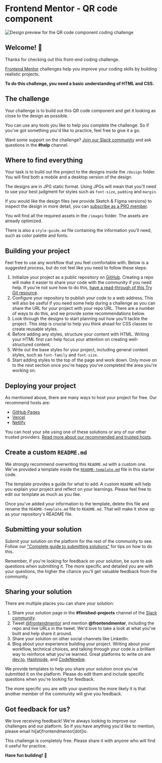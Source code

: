 # Frontend Mentor - QR code component

![Design preview for the QR code component coding
challenge](./design/desktop-preview.jpg)

## Welcome! 👋

Thanks for checking out this front-end coding challenge.

[Frontend Mentor](https://www.frontendmentor.io) challenges help you improve
your coding skills by building realistic projects.

**To do this challenge, you need a basic understanding of HTML and CSS.**

## The challenge

Your challenge is to build out this QR code component and get it looking as
close to the design as possible.

You can use any tools you like to help you complete the challenge. So if you've
got something you'd like to practice, feel free to give it a go.

Want some support on the challenge? [Join our Slack
community](https://www.frontendmentor.io/slack) and ask questions in the
**#help** channel.

## Where to find everything

Your task is to build out the project to the designs inside the `/design`
folder. You will find both a mobile and a desktop version of the design. 

The designs are in JPG static format. Using JPGs will mean that you'll need to
use your best judgment for styles such as `font-size`, `padding` and `margin`. 

If you would like the design files (we provide Sketch & Figma versions) to
inspect the design in more detail, you can [subscribe as a PRO
member](https://www.frontendmentor.io/pro).

You will find all the required assets in the `/images` folder. The assets are
already optimized.

There is also a `style-guide.md` file containing the information you'll need,
such as color palette and fonts.

## Building your project

Feel free to use any workflow that you feel comfortable with. Below is a
suggested process, but do not feel like you need to follow these steps:

1. Initialize your project as a public repository on
   [GitHub](https://github.com/). Creating a repo will make it easier to share
   your code with the community if you need help. If you're not sure how to do
   this, [have a read-through of this Try Git
   resource](https://try.github.io/).
2. Configure your repository to publish your code to a web address. This will
   also be useful if you need some help during a challenge as you can share the
   URL for your project with your repo URL. There are a number of ways to do
   this, and we provide some recommendations below.
3. Look through the designs to start planning out how you'll tackle the
   project. This step is crucial to help you think ahead for CSS classes to
   create reusable styles.
4. Before adding any styles, structure your content with HTML. Writing your
   HTML first can help focus your attention on creating well-structured
   content.
5. Write out the base styles for your project, including general content
   styles, such as `font-family` and `font-size`.
6. Start adding styles to the top of the page and work down. Only move on to
   the next section once you're happy you've completed the area you're working
   on.

## Deploying your project

As mentioned above, there are many ways to host your project for free. Our
recommend hosts are:

- [GitHub Pages](https://pages.github.com/)
- [Vercel](https://vercel.com/)
- [Netlify](https://www.netlify.com/)

You can host your site using one of these solutions or any of our other trusted
providers. [Read more about our recommended and trusted
hosts](https://medium.com/frontend-mentor/frontend-mentor-trusted-hosting-providers-bf000dfebe).

## Create a custom `README.md`

We strongly recommend overwriting this `README.md` with a custom one. We've
provided a template inside the [`README-template.md`](./README-template.md)
file in this starter code.

The template provides a guide for what to add. A custom `README` will help you
explain your project and reflect on your learnings. Please feel free to edit
our template as much as you like.

Once you've added your information to the template, delete this file and rename
the `README-template.md` file to `README.md`. That will make it show up as your
repository's README file.

## Submitting your solution

Submit your solution on the platform for the rest of the community to see.
Follow our ["Complete guide to submitting
solutions"](https://medium.com/frontend-mentor/a-complete-guide-to-submitting-solutions-on-frontend-mentor-ac6384162248)
for tips on how to do this.

Remember, if you're looking for feedback on your solution, be sure to ask
questions when submitting it. The more specific and detailed you are with your
questions, the higher the chance you'll get valuable feedback from the
community.

## Sharing your solution

There are multiple places you can share your solution:

1. Share your solution page in the **#finished-projects** channel of the [Slack
community](https://www.frontendmentor.io/slack). 
2. Tweet [@frontendmentor](https://twitter.com/frontendmentor) and mention
**@frontendmentor**, including the repo and live URLs in the tweet. We'd love
to take a look at what you've built and help share it around.
3. Share your solution on other social channels like LinkedIn.
4. Blog about your experience building your project. Writing about your
workflow, technical choices, and talking through your code is a brilliant way
to reinforce what you've learned. Great platforms to write on are
[dev.to](https://dev.to/), [Hashnode](https://hashnode.com/), and
[CodeNewbie](https://community.codenewbie.org/).

We provide templates to help you share your solution once you've submitted it
on the platform. Please do edit them and include specific questions when you're
looking for feedback. 

The more specific you are with your questions the more likely it is that
another member of the community will give you feedback.

## Got feedback for us?

We love receiving feedback! We're always looking to improve our challenges and
our platform. So if you have anything you'd like to mention, please email
hi[at]frontendmentor[dot]io.

This challenge is completely free. Please share it with anyone who will find it
useful for practice.

**Have fun building!** 🚀
